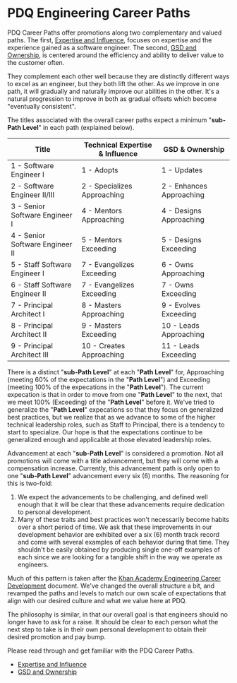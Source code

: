 # PDQ Engineering Career Paths

PDQ Career Paths offer promotions along two complementary and valued paths. The first, [Expertise and Influence](expertise/README.md), focuses on expertise and the experience gained as a software engineer. The second, [GSD and Ownership](gsd/README.md), is centered around the efficiency and ability to deliver value to the customer often.

They complement each other well because they are distinctly different ways to excel as an engineer, but they both lift the other. As we improve in one path, it will gradually and naturally improve our abilities in the other. It's a natural progression to improve in both as gradual offsets which become "eventually consistent".

The titles associated with the overall career paths expect a minimum "**sub-Path Level**" in each path (explained below).

| Title                           | Technical Expertise & Influence  | GSD & Ownership          |
| ------------------------------- | ------------------------------- | ------------------------ |
| 1 - Software Engineer I         | 1 - Adopts                      | 1 - Updates              |
| 2 - Software Engineer II/III    | 2 - Specializes Approaching     | 2 - Enhances Approaching |
| 3 - Senior Software Engineer I  | 4 - Mentors Approaching         | 4 - Designs Approaching  |
| 4 - Senior Software Engineer II | 5 - Mentors Exceeding           | 5 - Designs Exceeding    |
| 5 - Staff Software Engineer I   | 7 - Evangelizes Exceeding       | 6 - Owns Approaching     |
| 6 - Staff Software Engineer II  | 7 - Evangelizes Exceeding       | 7 - Owns Exceeding       |
| 7 - Principal Architect I       | 8 - Masters Approaching         | 9 - Evolves Exceeding    |
| 8 - Principal Architect II      | 9 - Masters Exceeding           | 10 - Leads Approaching   |
| 9 - Principal Architect III     | 10 - Creates Approaching        | 11 - Leads Exceeding     |

There is a distinct "**sub-Path Level**" at each "**Path Level**" for, Approaching (meeting 60% of the expectations in the "**Path Level**") and Exceeding (meeting 100% of the expecations in the "**Path Level**"). The current expecation is that in order to move from one "**Path Level**" to the next, that we meet 100% (Exceeding) of the "**Path Level**" before it. We've tried to generalize the "**Path Level**" expecations so that they focus on generalized best practices, but we realize that as we advance to some of the higher technical leadership roles, such as Staff to Principal, there is a tendency to start to specialize. Our hope is that the expectations continue to be generalized enough and applicable at those elevated leadership roles.

Advancement at each "**sub-Path Level**" is considered a promotion. Not all promotions will come with a title advancement, but they will come with a compensation increase. Currently, this advancement path is only open to one "**sub-Path Level**" advancement every six (6) months. The reasoning for this is two-fold:

1. We expect the advancements to be challenging, and defined well enough that it will be clear that these advancements require dedication to personal development. 
2. Many of these traits and best practices won't necessarily become habits over a short period of time. We ask that these improvements in our development behavior are exhibited over a six (6) month track record and come with several examples of each behavior during that time. They shouldn't be easily obtained by producing single one-off examples of each since we are looking for a tangible shift in the way we operate as engineers. 

Much of this pattern is taken after the [Khan Academy Engineering Career Development](https://docs.google.com/document/d/1qr0d05X5-AsyDYqKRCfgGGcWSshTMd_vfTggfhDpbls/edit) document. We've changed the overall structure a bit, and revamped the paths and levels to match our own scale of expectations that align with our desired culture and what we value here at PDQ. 

The philosophy is similar, in that our overall goal is that engineers should no longer have to ask for a raise. It should be clear to each person what the next step to take is in their own personal development to obtain their desired promotion and pay bump.

Please read through and get familiar with the PDQ Career Paths. 
- [Expertise and Influence](expertise/README.md)   
- [GSD and Ownership](gsd/README.md)